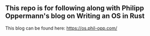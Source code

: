 ## This repo is for following along with Philipp Oppermann's blog on Writing an OS in Rust

This blog can be found here: https://os.phil-opp.com/
